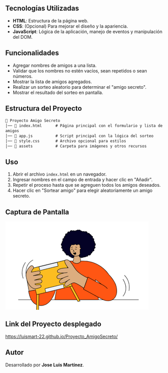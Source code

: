 ## Tecnologías Utilizadas
- **HTML**: Estructura de la página web.
- **CSS**: (Opcional) Para mejorar el diseño y la apariencia.
- **JavaScript**: Lógica de la aplicación, manejo de eventos y manipulación del DOM.

## Funcionalidades
- Agregar nombres de amigos a una lista.
- Validar que los nombres no estén vacíos, sean repetidos o sean números.
- Mostrar la lista de amigos agregados.
- Realizar un sorteo aleatorio para determinar el "amigo secreto".
- Mostrar el resultado del sorteo en pantalla.

## Estructura del Proyecto
```
📂 Proyecto Amigo Secreto
│── 📄 index.html      # Página principal con el formulario y lista de amigos
│── 📄 app.js          # Script principal con la lógica del sorteo
│── 📄 style.css       # Archivo opcional para estilos
│── 📂 assets          # Carpeta para imágenes y otros recursos
```

## Uso
1. Abrir el archivo `index.html` en un navegador.
2. Ingresar nombres en el campo de entrada y hacer clic en "Añadir".
3. Repetir el proceso hasta que se agreguen todos los amigos deseados.
4. Hacer clic en "Sortear amigo" para elegir aleatoriamente un amigo secreto.

## Captura de Pantalla
![Vista previa del proyecto](assets/amigo-secreto.png)

## Link del Proyecto desplegado
https://luismart-22.github.io/Proyecto_AmigoSecreto/

## Autor
Desarrollado por **Jose Luis Martínez**.
